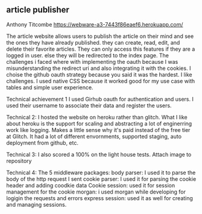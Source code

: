 ## article publisher

Anthony Titcombe
https://webware-a3-7443f86eaef6.herokuapp.com/

The article website allows users to publish the article on their mind and see the ones they have already published. they can create, read, edit, and delete their favorite articles. They can only access this features if they are a logged in user. else they will be redirected to the index page. The challenges i faced where with implementing the oauth because I was misunderstanding the redirect uri and also integrating it with the cookies. I choise the github oauth strategy because you said it was the hardest. I like challenges. I used native CSS because it worked good for my use case with tables and simple user experience.

Technical achievement 1
I used Girhub oauth for authentication and users. I used their username to associate their data and register the users.

Technical 2:
I hosted the website on heroku rather than glitch. What I like about heroku is the support for scaling and abstracting a lot of enginerring work like logging. Makes a little sense why it's paid instead of the free tier at Glitch. It had a lot of different envornments, supported staging, auto deployment from github, etc.

Technical 3:
I also scored a 100% on the light house tests. Attach image to repository

Technical 4:
The 5 middleware packages: 
body parser: I used it to parse the body of the http request I sent
cookie parser: I used it for parsing the cookie header and adding coodkie data
Cookie session: used it for session management for the cookie
morgan: i used morgan while developing for logigin the requests and errors
express session: used it as well for creating and managing sessions.
